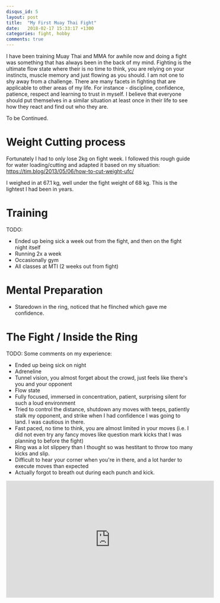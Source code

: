```yaml
---
disqus_id: 5
layout: post
title:  "My First Muay Thai Fight"
date:   2018-02-17 15:33:17 +1300
categories: fight, hobby
comments: true
---
```


I have been training Muay Thai and MMA for awhile now and doing a fight was something that has always been in the back of my mind. Fighting is the ultimate flow state where their is no time to think, you are relying on your instincts, muscle memory and just flowing as you should. I am not one to shy away from a challenge. There are many facets in fighting that are applicable to other areas of my life. For instance - discipline, confidence, patience, respect and learning to trust in myself. I believe that everyone should put themselves in a similar situation at least once in their life to see how they react and find out who they are.

To be Continued.

# Weight Cutting process
Fortunately I had to only lose 2kg on fight week. I followed this rough guide for water loading/cutting and adapted it based on my situation: 
https://tim.blog/2013/05/06/how-to-cut-weight-ufc/

I weighed in at 67.1 kg, well under the fight weight of 68 kg. This is the lightest I had been in years.

# Training
TODO:
- Ended up being sick a week out from the fight, and then on the fight night itself
- Running 2x a week
- Occasionally gym
- All classes at MTI (2 weeks out from fight)

# Mental Preparation
- Staredown in the ring, noticed that he flinched which gave me confidence.

# The Fight / Inside the Ring
TODO:
Some comments on my experience:
- Ended up being sick on night
- Adreneline
- Tunnel vision, you almost forget about the crowd, just feels like there's you and your opponent 
- Flow state
- Fully focused, immersed in concentration, patient, surprising silent for such a loud environment
- Tried to control the distance, shutdown any moves with teeps, patiently stalk my opponent, and strike when I had confidence I was going to land. I was cautious in there. 
- Fast paced, no time to think, you are almost limited in your moves (i.e. I did not even try any fancy moves like question mark kicks that I was planning to before the fight)
- Ring was a lot slippery than I thought so was hestitant to throw too many kicks and slip.
- Difficult to hear your corner when you're in there, and a lot harder to execute moves than expected
- Actually forgot to breath out during each punch and kick.

<iframe width="560" height="315" src="https://www.youtube.com/embed/gV7wIaEZ2Hs" frameborder="0" gesture="media" allow="encrypted-media" allowfullscreen> </iframe>
